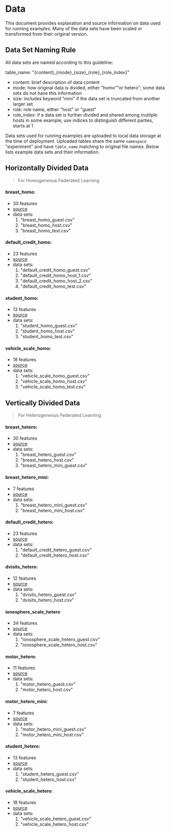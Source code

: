 # Data

This document provides explanation and source information on data used for running examples. 
Many of the data sets have been scaled or transformed from their original version.

## Data Set Naming Rule 
All data sets are named according to this guideline: 

table_name: "{content}\_{mode}\_{size}\_{role}\_{role_index}"

- content: brief description of data content
- mode: how original data is divided, either "homo""or hetero"; some data sets do not have this information
- size: includes keyword "mini" if the data set is truncated from another larger set
- role: role name, either "host" or "guest"
- role_index: if a data set is further divided and shared among multiple hosts in some example, 
use indices to distinguish different parties, starts at 1 

Data sets used for running examples are uploaded to local data storage at the time of deployment. 
Uploaded tables share the same `namespace` "experiment" and have `table_name` matching to original file names.
Below lists example data sets and their information. 

## Horizontally Divided Data
> For Homogeneous Federated Learning

#### breast_homo:
- 30 features
- [source](https://www.kaggle.com/uciml/breast-cancer-wisconsin-data)
- data sets: 
    1. "breast_homo_guest.csv"
    2. "breast_homo_host.csv"
    3. "breast_homo_test.csv"

#### default_credit_homo:
- 23 features
- [source](https://archive.ics.uci.edu/ml/datasets/default+of+credit+card+clients)
- data sets: 
    1. "default_credit_homo_guest.csv"
    2. "default_credit_homo_host_1.csv"
    3. "default_credit_homo_host_2.csv"
    4. "default_credit_homo_test.csv"

#### student_homo:
- 13 features
- [source](https://archive.ics.uci.edu/ml/datasets/student+performance)
- data sets:
    1. "student_homo_guest.csv"
    2. "student_homo_host.csv"
    3. "student_homo_test.csv"

#### vehicle\_scale_homo:
- 18 features
- [source](https://archive.ics.uci.edu/ml/datasets/Statlog+(Vehicle+Silhouettes))
- data sets:
    1. "vehicle_scale_homo_guest.csv"
    2. "vehicle_scale_homo_host.csv"
    3. "vehicle_scale_homo_test.csv"

## Vertically Divided Data
> For Heterogeneous Federated Learning

#### breast_hetero:
- 30 features
- [source](https://www.kaggle.com/uciml/breast-cancer-wisconsin-data)
- data sets:
    1. "breast_hetero_guest.csv"
    2. "breast_hetero_host.csv"
    3. "breast_hetero_mini_guest.csv"

#### breast_hetero_mini:
- 7 features
- [source](https://www.kaggle.com/uciml/breast-cancer-wisconsin-data)
- data sets:
    1. "breast_hetero_mini_guest.csv"
    2. "breast_hetero_mini_host.csv"

#### default_credit_hetero:
- 23 features
- [source](https://archive.ics.uci.edu/ml/datasets/default+of+credit+card+clients)
- data sets:
    1. "default_credit_hetero_guest.csv"
    2. "default_credit_hetero_host.csv"

#### dvisits_hetero:
- 12 features
- [source](https://www.rdocumentation.org/packages/faraway/versions/1.0.7/topics/dvisits)
- data sets:
    1. "dvisits_hetero_guest.csv"
    2. "dvisits_hetero_host.csv"

#### ionosphere_scale_hetero
- 34 features
- [source](https://www.csie.ntu.edu.tw/~cjlin/libsvmtools/datasets/binary/ionosphere_scale)
- data sets:
    1. "ionosphere_scale_hetero_guest.csv"
    2. "ionosphere_scale_hetero_host.csv"

#### motor_hetero:
- 11 features
- [source](https://www.kaggle.com/wkirgsn/electric-motor-temperature)
- data sets:
    1. "motor_hetero_guest.csv"
    2. "motor_hetero_host.csv"

#### motor_hetero_mini:
- 7 features
- [source](https://www.kaggle.com/wkirgsn/electric-motor-temperature)
- data sets:
    1. "motor_hetero_mini_guest.csv"
    2. "motor_hetero_mini_host.csv"
    
#### student_hetero:
- 13 features
- [source](https://archive.ics.uci.edu/ml/datasets/student+performance)
- data sets:
    1. "student_hetero_guest.csv"
    2. "student_hetero_host.csv"

#### vehicle_scale_hetero:
- 18 features
- [source](https://archive.ics.uci.edu/ml/datasets/Statlog+(Vehicle+Silhouettes))
- data sets:
    1. "vehicle_scale_hetero_guest.csv"
    2. "vehicle_scale_hetero_host.csv"
